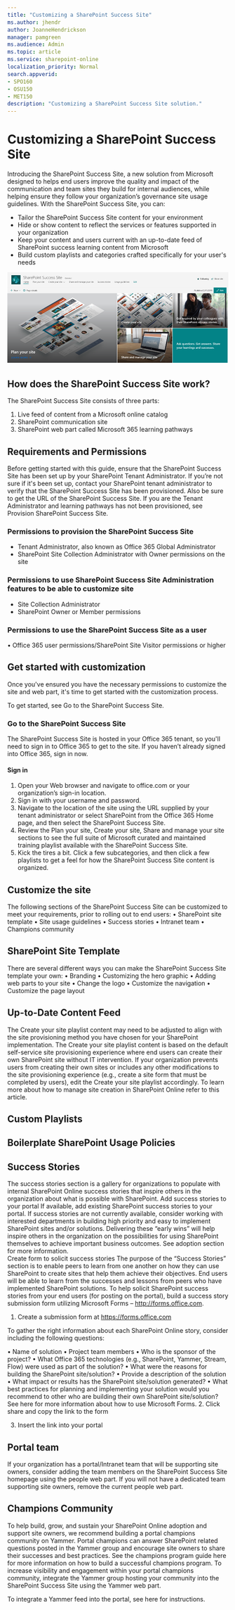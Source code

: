 ```yaml
---
title: "Customizing a SharePoint Success Site"
ms.author: jhendr
author: JoanneHendrickson
manager: pamgreen
ms.audience: Admin
ms.topic: article
ms.service: sharepoint-online
localization_priority: Normal
search.appverid:
- SPO160
- OSU150
- MET150
description: "Customizing a SharePoint Success Site solution."
---
```

# Customizing a SharePoint Success Site
Introducing the SharePoint Success Site, a new solution from Microsoft designed to helps end users improve the quality and impact of the communication and team sites they build for internal audiences, while helping ensure they follow your organization’s governance site usage guidelines. With the SharePoint Success Site, you can:

- Tailor the SharePoint Success Site content for your environment
- Hide or show content to reflect the services or features supported in your organization
- Keep your content and users current with an up-to-date feed of SharePoint success learning content from Microsoft
- Build custom playlists and categories crafted specifically for your user's needs

![Success site](media/sp-success-plan-site.png)

## How does the SharePoint Success Site work? 

The SharePoint Success Site consists of three parts:
1. Live feed of content from a Microsoft online catalog
2. SharePoint communication site
3. SharePoint web part called Microsoft 365 learning pathways
<Matt to provide graphic in future based on M365LP>


## Requirements and Permissions

Before getting started with this guide, ensure that the SharePoint Success Site has been set up by your SharePoint Tenant Administrator. If you’re not sure if it's been set up, contact your SharePoint tenant administrator to verify that the SharePoint Success Site has been provisioned. Also be sure to get the URL of the SharePoint Success Site. If you are the Tenant Administrator and learning pathways has not been provisioned, see Provision SharePoint Success Site.

### Permissions to provision the SharePoint Success Site

- Tenant Administrator, also known as Office 365 Global Administrator
- SharePoint Site Collection Administrator with Owner permissions on the site

### Permissions to use SharePoint Success Site Administration features to be able to customize site

- Site Collection Administrator
- SharePoint Owner or Member permissions


### Permissions to use the SharePoint Success Site as a user
•	Office 365 user permissions/SharePoint Site Visitor permissions or higher

## Get started with customization

Once you've ensured you have the necessary permissions to customize the site and web part, it's time to get started with the customization process.

To get started, see Go to the SharePoint Success Site.


### Go to the SharePoint Success Site
The SharePoint Success Site is hosted in your Office 365 tenant, so you'll need to sign in to Office 365 to get to the site. If you haven’t already signed into Office 365, sign in now.

#### Sign in

1.	Open your Web browser and navigate to office.com or your organization’s sign-in location.
2.	Sign in with your username and password.
3.	Navigate to the location of the site using the URL supplied by your tenant administrator or select SharePoint from the Office 365 Home page, and then select the SharePoint Success Site.
4.	Review the Plan your site, Create your site, Share and manage your site sections to see the full suite of Microsoft curated and maintained training playlist available with the SharePoint Success Site.
5.	Kick the tires a bit. Click a few subcategories, and then click a few playlists to get a feel for how the SharePoint Success Site content is organized.

## Customize the site
The following sections of the SharePoint Success Site can be customized to meet your requirements, prior to rolling out to end users:
•	SharePoint site template
•	Site usage guidelines 
•	Success stories 
•	Intranet team 
•	Champions community


## SharePoint Site Template

There are several different ways you can make the SharePoint Success Site template your own: 
•	Branding 
•	Customizing the hero graphic
•	Adding web parts to your site
•	Change the logo 
•	Customize the navigation 
•	Customize the page layout

## Up-to-Date Content Feed
<to be update>
The Create your site playlist content may need to be adjusted to align with the site provisioning method you have chosen for your SharePoint implementation. The Create your site playlist content is based on the default self-service site provisioning experience where end users can create their own SharePoint site without IT intervention. If your organization prevents users from creating their own sites or includes any other modifications to the site provisioning experience (e.g., create a site form that must be completed by users), edit the Create your site playlist accordingly. 
To learn more about how to manage site creation in SharePoint Online refer to this article. 

 ## Custom Playlists
<to be update>

## Boilerplate SharePoint Usage Policies

<to be updated>

## Success Stories
The success stories section is a gallery for organizations to populate with internal SharePoint Online success stories that inspire others in the organization about what is possible with SharePoint.
<insert screen shot>
Add success stories to your portal
If available, add existing SharePoint success stories to your portal. If success stories are not currently available, consider working with interested departments in building high priority and easy to implement SharePoint sites and/or solutions. Delivering these “early wins” will help inspire others in the organization on the possibilities for using SharePoint themselves to achieve important business outcomes. See adoption section for more information.  
Create form to solicit success stories
The purpose of the “Success Stories” section is to enable peers to learn from one another on how they can use SharePoint to create sites that help them achieve their objectives. End users will be able to learn from the successes and lessons from peers who have implemented SharePoint solutions. 
To help solicit SharePoint success stories from your end users (for posting on the portal), build a success story submission form utilizing Microsoft Forms – http://forms.office.com. 
  
1.	Create a submission form at https://forms.office.com

  

  

To gather the right information about each SharePoint Online story, consider including the following questions: 

•	Name of solution
•	Project team members
•	Who is the sponsor of the project?
•	What Office 365 technologies (e.g., SharePoint, Yammer, Stream, Flow) were used as part of the solution?
•	What were the reasons for building the SharePoint site/solution?
•	Provide a description of the solution
•	What impact or results has the SharePoint site/solution generated?
•	What best practices for planning and implementing your solution would you recommend to other who are building their own SharePoint site/solution? 
See here for more information about how to use Microsoft Forms.
2.	Click share and copy the link to the form  
 


3.	Insert the link into your portal 

 

## Portal team
If your organization has a portal/Intranet team that will be supporting site owners, consider adding the team members on the SharePoint Success Site homepage using the people web part. If you will not have a dedicated team supporting site owners, remove the current people web part. 

## Champions Community
To help build, grow, and sustain your SharePoint Online adoption and support site owners, we recommend building a portal champions community on Yammer. Portal champions can answer SharePoint related questions posted in the Yammer group and encourage site owners to share their successes and best practices. 
See the champions program guide here for more information on how to build a successful champions program. 
To increase visibility and engagement within your portal champions community, integrate the Yammer group hosting your community into the SharePoint Success Site using the Yammer web part. 
  
To integrate a Yammer feed into the portal, see here for instructions.
